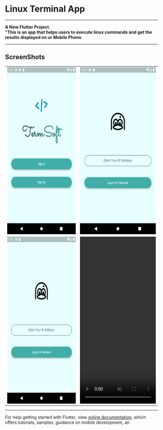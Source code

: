 # Linux Terminal App
---

**A New Flutter Project.**<br>
***This is an app that helps users to execute linux commands and get the results displayed on ur Mobile Phone**


---
ScreenShots
---
  <table>
    <tr>
      <td><img src="https://raw.githubusercontent.com/kevkanae/Terminal_App/master/xtra/1.png" alt="App SS" width="250" height="550" /></td>
      <td><img src="https://raw.githubusercontent.com/kevkanae/Terminal_App/master/xtra/2.png" alt="App SS" width="250" height="550" /></td>
    </tr>
    <tr>
      <td><img src="https://raw.githubusercontent.com/kevkanae/Terminal_App/master/xtra/2.png" alt="App SS" width="250" height="550" /></td>
      <td><video width="250" height="550" autoplay>
  <source src="a.mp4" type="video/mp4">
</video></td>
    </tr>
  </table>
  
---

 




For help getting started with Flutter, view
[online documentation](https://flutter.dev/docs), which offers tutorials,
samples, guidance on mobile development, an
